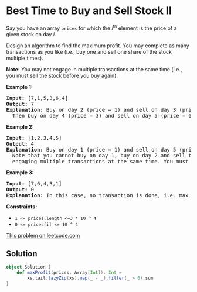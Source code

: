 # Best Time to Buy and Sell Stock II

<p>Say you have an array <code>prices</code> for which the
<em>i</em><sup>th</sup> element is the price of a given stock on day
<em>i</em>.</p> <p>Design an algorithm to find the maximum profit. You may
complete as many transactions as you like (i.e., buy one and sell one share of
the stock multiple times).</p>

<p><strong>Note:</strong> You may not engage in multiple transactions at the
same time (i.e., you must sell the stock before you buy again).</p>

<p><strong>Example 1:</strong></p>

<pre>
<strong>Input:</strong> [7,1,5,3,6,4]
<strong>Output:</strong> 7
<strong>Explanation:</strong> Buy on day 2 (price = 1) and sell on day 3 (price = 5), profit = 5-1 = 4.
&nbsp; Then buy on day 4 (price = 3) and sell on day 5 (price = 6), profit = 6-3 = 3.
</pre>

<p><strong>Example 2:</strong></p>

<pre>
<strong>Input:</strong> [1,2,3,4,5]
<strong>Output:</strong> 4
<strong>Explanation:</strong> Buy on day 1 (price = 1) and sell on day 5 (price = 5), profit = 5-1 = 4.
&nbsp; Note that you cannot buy on day 1, buy on day 2 and sell them later, as you are
&nbsp; engaging multiple transactions at the same time. You must sell before buying again.
</pre>

<p><strong>Example 3:</strong></p>

<pre>
<strong>Input:</strong> [7,6,4,3,1]
<strong>Output:</strong> 0
<strong>Explanation:</strong> In this case, no transaction is done, i.e. max profit = 0.
</pre>

<p><strong>Constraints:</strong></p>
<ul>
<li><code>1 &lt;= prices.length &lt;=3 * 10 ^ 4</code></li>
<li><code>0 &lt;= prices[i]&nbsp;&lt;= 10 ^ 4</code></li>
</ul>

[This problem on leetcode.com](https://leetcode.com/problems/best-time-to-buy-and-sell-stock-ii/)

## Solution

```scala
object Solution {
    def maxProfit(prices: Array[Int]): Int =
        xs.tail.lazyZip(xs).map(_ - _).filter(_ > 0).sum
}
```
